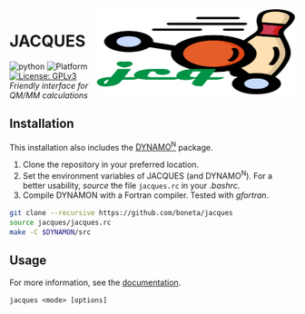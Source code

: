 <img width="350" height="150" src="./docs/jacques_logo.svg" align="right" />

# JACQUES

![python](https://img.shields.io/badge/python-3-red.svg)
![Platform](https://img.shields.io/badge/platform-linux-lightgrey.svg)
[![License: GPLv3](https://img.shields.io/badge/license-GPLv3-blue.svg)](https://www.gnu.org/licenses/gpl-3.0) \
*Friendly interface for QM/MM calculations*

## Installation
This installation also includes the [DYNAMO<sup>N</sup>](https://github.com/boneta/dynamon) package.

1. Clone the repository in your preferred location.
2. Set the environment variables of JACQUES (and DYNAMO<sup>N</sup>). For a better usability, *source* the file `jacques.rc` in your *.bashrc*.
3. Compile DYNAMON with a Fortran compiler. Tested with *gfortran*.

```bash
git clone --recursive https://github.com/boneta/jacques
source jacques/jacques.rc
make -C $DYNAMON/src
```

## Usage
For more information, see the [documentation](./docs/README.md).
```
jacques <mode> [options]
```
